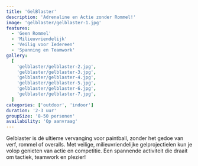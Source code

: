 ```yaml
---
title: 'GelBlaster'
description: 'Adrenaline en Actie zonder Rommel!'
image: 'gelblaster/gelblaster-1.jpg'
features:
  - 'Geen Rommel'
  - 'Milieuvriendelijk'
  - 'Veilig voor Iedereen'
  - 'Spanning en Teamwork'
gallery:
  [
    'gelblaster/gelblaster-2.jpg',
    'gelblaster/gelblaster-3.jpg',
    'gelblaster/gelblaster-4.jpg',
    'gelblaster/gelblaster-5.jpg',
    'gelblaster/gelblaster-6.jpg',
    'gelblaster/gelblaster-7.jpg',
  ]
categories: ['outdoor', 'indoor']
duration: '2-3 uur'
groupSize: '8-50 personen'
availability: 'Op aanvraag'
---
```


Gelblaster is dé ultieme vervanging voor paintball, zonder het gedoe van verf, rommel of overalls. Met veilige, milieuvriendelijke gelprojectielen kun je volop genieten van actie en competitie. Een spannende activiteit die draait om tactiek, teamwork en plezier!
